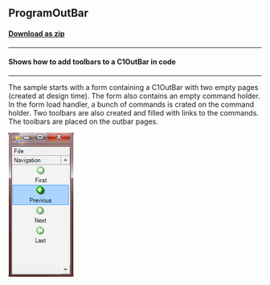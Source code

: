 ## ProgramOutBar
#### [Download as zip](https://grapecity.github.io/DownGit/#/home?url=https://github.com/GrapeCity/ComponentOne-WinForms-Samples/tree/master/NetFramework\Command\VB\ProgramOutBar)
____
#### Shows how to add toolbars to a C1OutBar in code
____
The sample starts with a form containing a C1OutBar with two empty pages (created at design time).
The form also contains an empty command holder.
In the form load handler, a bunch of commands is crated on the command holder.
Two toolbars are also created and filled with links to the commands. The toolbars are placed on the outbar pages.

![screenshot](screenshot.png)
